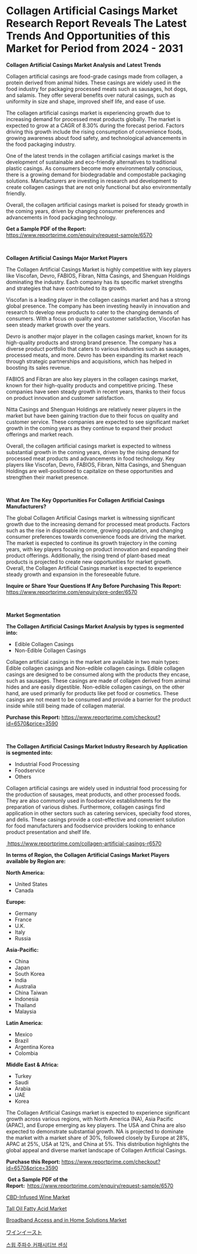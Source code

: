<p><h1>Collagen Artificial Casings Market Research Report Reveals The Latest Trends And Opportunities of this Market for Period from 2024 - 2031</h1></p><p><strong>Collagen Artificial Casings Market Analysis and Latest Trends</strong></p>
<p><p>Collagen artificial casings are food-grade casings made from collagen, a protein derived from animal hides. These casings are widely used in the food industry for packaging processed meats such as sausages, hot dogs, and salamis. They offer several benefits over natural casings, such as uniformity in size and shape, improved shelf life, and ease of use.</p><p>The collagen artificial casings market is experiencing growth due to increasing demand for processed meat products globally. The market is expected to grow at a CAGR of 8.30% during the forecast period. Factors driving this growth include the rising consumption of convenience foods, growing awareness about food safety, and technological advancements in the food packaging industry.</p><p>One of the latest trends in the collagen artificial casings market is the development of sustainable and eco-friendly alternatives to traditional plastic casings. As consumers become more environmentally conscious, there is a growing demand for biodegradable and compostable packaging solutions. Manufacturers are investing in research and development to create collagen casings that are not only functional but also environmentally friendly.</p><p>Overall, the collagen artificial casings market is poised for steady growth in the coming years, driven by changing consumer preferences and advancements in food packaging technology.</p></p>
<p><strong>Get a Sample PDF of the Report:&nbsp;</strong> <a href="https://www.reportprime.com/enquiry/request-sample/6570">https://www.reportprime.com/enquiry/request-sample/6570</a></p>
<p>&nbsp;</p>
<p><strong>Collagen Artificial Casings Major Market Players</strong></p>
<p><p>The Collagen Artificial Casings Market is highly competitive with key players like Viscofan, Devro, FABIOS, Fibran, Nitta Casings, and Shenguan Holdings dominating the industry. Each company has its specific market strengths and strategies that have contributed to its growth.</p><p>Viscofan is a leading player in the collagen casings market and has a strong global presence. The company has been investing heavily in innovation and research to develop new products to cater to the changing demands of consumers. With a focus on quality and customer satisfaction, Viscofan has seen steady market growth over the years.</p><p>Devro is another major player in the collagen casings market, known for its high-quality products and strong brand presence. The company has a diverse product portfolio that caters to various industries such as sausages, processed meats, and more. Devro has been expanding its market reach through strategic partnerships and acquisitions, which has helped in boosting its sales revenue.</p><p>FABIOS and Fibran are also key players in the collagen casings market, known for their high-quality products and competitive pricing. These companies have seen steady growth in recent years, thanks to their focus on product innovation and customer satisfaction.</p><p>Nitta Casings and Shenguan Holdings are relatively newer players in the market but have been gaining traction due to their focus on quality and customer service. These companies are expected to see significant market growth in the coming years as they continue to expand their product offerings and market reach.</p><p>Overall, the collagen artificial casings market is expected to witness substantial growth in the coming years, driven by the rising demand for processed meat products and advancements in food technology. Key players like Viscofan, Devro, FABIOS, Fibran, Nitta Casings, and Shenguan Holdings are well-positioned to capitalize on these opportunities and strengthen their market presence.</p></p>
<p>&nbsp;</p>
<p><strong>What Are The Key Opportunities For Collagen Artificial Casings Manufacturers?</strong></p>
<p><p>The global Collagen Artificial Casings market is witnessing significant growth due to the increasing demand for processed meat products. Factors such as the rise in disposable income, growing population, and changing consumer preferences towards convenience foods are driving the market. The market is expected to continue its growth trajectory in the coming years, with key players focusing on product innovation and expanding their product offerings. Additionally, the rising trend of plant-based meat products is projected to create new opportunities for market growth. Overall, the Collagen Artificial Casings market is expected to experience steady growth and expansion in the foreseeable future.</p></p>
<p><strong>Inquire or Share Your Questions If Any Before Purchasing This Report:</strong> <a href="https://www.reportprime.com/enquiry/pre-order/6570">https://www.reportprime.com/enquiry/pre-order/6570</a></p>
<p>&nbsp;</p>
<p><strong>Market Segmentation</strong></p>
<p><strong>The Collagen Artificial Casings Market Analysis by types is segmented into:</strong></p>
<p><ul><li>Edible Collagen Casings</li><li>Non-Edible Collagen Casings</li></ul></p>
<p><p>Collagen artificial casings in the market are available in two main types: Edible collagen casings and Non-edible collagen casings. Edible collagen casings are designed to be consumed along with the products they encase, such as sausages. These casings are made of collagen derived from animal hides and are easily digestible. Non-edible collagen casings, on the other hand, are used primarily for products like pet food or cosmetics. These casings are not meant to be consumed and provide a barrier for the product inside while still being made of collagen material.</p></p>
<p><strong>Purchase this Report:&nbsp;</strong><a href="https://www.reportprime.com/checkout?id=6570&price=3590">https://www.reportprime.com/checkout?id=6570&price=3590</a></p>
<p>&nbsp;</p>
<p><strong>The Collagen Artificial Casings Market Industry Research by Application is segmented into:</strong></p>
<p><ul><li>Industrial Food Processing</li><li>Foodservice</li><li>Others</li></ul></p>
<p><p>Collagen artificial casings are widely used in industrial food processing for the production of sausages, meat products, and other processed foods. They are also commonly used in foodservice establishments for the preparation of various dishes. Furthermore, collagen casings find application in other sectors such as catering services, specialty food stores, and delis. These casings provide a cost-effective and convenient solution for food manufacturers and foodservice providers looking to enhance product presentation and shelf life.</p></p>
<p><a href="https://www.reportprime.com/collagen-artificial-casings-r6570">&nbsp;https://www.reportprime.com/collagen-artificial-casings-r6570</a></p>
<p><strong>In terms of Region, the Collagen Artificial Casings Market Players available by Region are:</strong></p>
<p>
    <p> <strong> North America: </strong>
        <ul>
            <li>United States</li>
            <li>Canada</li>
        </ul>
        </p> 
    <p> <strong> Europe: </strong>
        <ul>
            <li>Germany</li>
            <li>France</li>
            <li>U.K.</li>
            <li>Italy</li>
            <li>Russia</li>
        </ul>
        </p> 
    <p> <strong> Asia-Pacific: </strong>
        <ul>
            <li>China</li>
            <li>Japan</li>
            <li>South Korea</li>
            <li>India</li>
            <li>Australia</li>
            <li>China Taiwan</li>
            <li>Indonesia</li>
            <li>Thailand</li>
            <li>Malaysia</li>
        </ul>
        </p> 
    <p> <strong> Latin America: </strong>
        <ul>
            <li>Mexico</li>
            <li>Brazil</li>
            <li>Argentina Korea</li>
            <li>Colombia</li>
        </ul>
        </p> 
    <p> <strong> Middle East & Africa: </strong>
        <ul>
            <li>Turkey</li>
            <li>Saudi</li>
            <li>Arabia</li>
            <li>UAE</li>
            <li>Korea</li>
        </ul>
    </p>
    </p>
<p><p>The Collagen Artificial Casings market is expected to experience significant growth across various regions, with North America (NA), Asia Pacific (APAC), and Europe emerging as key players. The USA and China are also expected to demonstrate substantial growth. NA is projected to dominate the market with a market share of 30%, followed closely by Europe at 28%, APAC at 25%, USA at 12%, and China at 5%. This distribution highlights the global appeal and diverse market landscape of Collagen Artificial Casings.</p></p>
<p><strong>Purchase this Report: </strong><a href="https://www.reportprime.com/checkout?id=6570&price=3590">https://www.reportprime.com/checkout?id=6570&price=3590</a></p>
<p>&nbsp;<strong>Get a Sample PDF of the Report:&nbsp;&nbsp;</strong><a href="https://www.reportprime.com/enquiry/request-sample/6570">https://www.reportprime.com/enquiry/request-sample/6570</a></p>
<p><strong></strong></p>
<p><p><a href="https://github.com/biheemgalvinlouises6hokrh3h/Market-Research-Report-List-2/blob/main/cbd-infused-wine-market.md">CBD-Infused Wine Market</a></p><p><a href="https://issuu.com/reportprime-2/docs/tall-oil-fatty-acid-market-size-2030.pptx">Tall Oil Fatty Acid Market</a></p><p><a href="https://www.linkedin.com/pulse/broadband-access-home-solutions-market-size-growth-outlook-z7n3f?trackingId=Bzt5oNMxn3srZkRen91KnQ%3D%3D">Broadband Access and in Home Solutions Market</a></p><p><a href="https://github.com/ihabdkwlxs948/Market-Research-Report-List-1/blob/main/724064919700.md">ワインイースト</a></p><p><a href="https://github.com/hxzi07639916/Market-Research-Report-List-1/blob/main/940890518131.md">스윕 주파수 커패시티브 센싱</a></p></p>